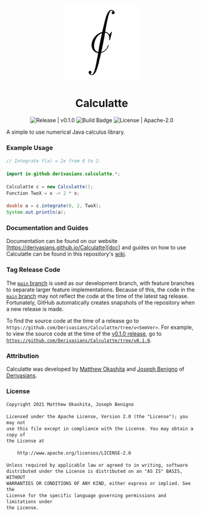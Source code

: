 <p align="center">
  <img width="200" height="200" src="https://github.com/Derivasians/Calculatte/blob/main/imgs/CalculatteLogo.png" alt="Calculatte Logo">
</p>
<h1 align="center">Calculatte</h1>

<div align="center">
  <img src="https://img.shields.io/github/v/release/derivasians/calculatte?include_prereleases" alt="Release | v0.1.0">
  <img src="https://img.shields.io/github/actions/workflow/status/derivasians/calculatte/UnitTest.yml?branch=main" alt="Build Badge">
  <img src="https://img.shields.io/github/license/derivasians/calculatte" alt="License | Apache-2.0">
</div>

A simple to use numerical Java calculus library.

### Example Usage
```java
// Integrate f(x) = 2x from 0 to 2.

import io.github.derivasians.calculatte.*;

Calculatte c = new Calculatte();
Function TwoX = x -> 2 * x;

double a = c.integrate(0, 2, TwoX);
System.out.println(a);
```

### Documentation and Guides
Documentation can be found on our website [https://derivasians.github.io/Calculatte][doc] and guides on how to use 
Calculatte can be found in this repository's [wiki][wiki].

[doc]: https://derivasians.github.io/Calculatte/
[wiki]: https://github.com/Derivasians/Calculatte/wiki

### Tag Release Code
The [`main` branch][main] is used as our development branch, with feature branches to separate larger feature 
implementations. Because of this, the code in the [`main` branch][main] may not reflect the code at the time of the 
latest tag release. Fortunately, GitHub automatically creates snapshots of the repository when a new release is made.

To find the source code at the time of a release go to `https://github.com/Derivasians/Calculatte/tree/v<SemVer>`. 
For example, to view the source code at the time of the [v0.1.0 release][v0.1.0 release], go to 
[`https://github.com/Derivasians/Calculatte/tree/v0.1.0`][v0.1.0 code].

[main]: https://github.com/Derivasians/Calculatte/tree/main
[v0.1.0 release]: https://github.com/Derivasians/Calculatte/releases/tag/v0.1.0
[v0.1.0 code]: https://github.com/Derivasians/Calculatte/tree/v0.1.0

### Attribution
Calculatte was developed by [Matthew Okashita][soupyzinc] and [Joseph Benigno][jojongx] of [Derivasians][derivasians].

[soupyzinc]: https://github.com/SoupyzInc
[jojongx]: https://github.com/jojongx
[derivasians]: https://github.com/Derivasians

### License
```
Copyright 2021 Matthew Okashita, Joseph Benigno

Licensed under the Apache License, Version 2.0 (the "License"); you may not
use this file except in compliance with the License. You may obtain a copy of
the License at

    http://www.apache.org/licenses/LICENSE-2.0

Unless required by applicable law or agreed to in writing, software
distributed under the License is distributed on an "AS IS" BASIS, WITHOUT
WARRANTIES OR CONDITIONS OF ANY KIND, either express or implied. See the
License for the specific language governing permissions and limitations under
the License.
```
